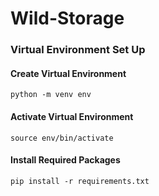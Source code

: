 # Wild-Storage

### Virtual Environment Set Up

#### Create Virtual Environment

```console
python -m venv env
```

#### Activate Virtual Environment

```console
source env/bin/activate
```

#### Install Required Packages

```console
pip install -r requirements.txt
```
